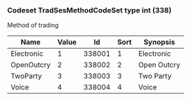 ### Codeset TradSesMethodCodeSet type int (338)

Method of trading

| Name       | Value | Id     | Sort | Synopsis    |
|------------|-------|--------|------|-------------|
| Electronic | 1     | 338001 | 1    | Electronic  |
| OpenOutcry | 2     | 338002 | 2    | Open Outcry |
| TwoParty   | 3     | 338003 | 3    | Two Party   |
| Voice      | 4     | 338004 | 4    | Voice       |

